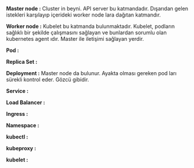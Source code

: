 **Master node :** 
Cluster in beyni. 
API server bu katmandadır. Dışarıdan gelen istekleri karşılayıp içerideki worker node lara dağıtan katmandır.

**Worker node :** Kubelet bu katmanda bulunmaktadır. 
Kubelet, podların sağlıklı bir şekilde çalışmasını sağlayan ve bunlardan sorumlu olan kubernetes agent ıdır. Master ile iletişimi sağlayan yerdir.



**Pod :**

**Replica Set :**

**Deployment :** Master node da bulunur. Ayakta olması gereken pod ları sürekli kontrol eder. Gözcü gibidir.

**Service :**

**Load Balancer :**

**Ingress :**

**Namespace :**

**kubectl :**

**kubeproxy :**

**kubelet :**









